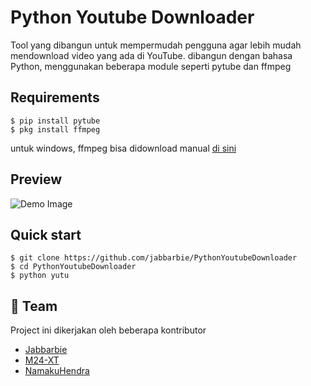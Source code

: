 # Python Youtube Downloader
Tool yang dibangun untuk mempermudah pengguna agar lebih mudah mendownload video yang ada di YouTube.
dibangun dengan bahasa Python, menggunakan beberapa module seperti pytube dan ffmpeg

Requirements
------------
    $ pip install pytube
    $ pkg install ffmpeg

untuk windows, ffmpeg bisa didownload manual [di sini](https://github.com/BtbN/FFmpeg-Builds/releases/latest)

## Preview 
![Demo Image](https://1.bp.blogspot.com/-nVwhTiO_u-I/X_EQ0MOCzNI/AAAAAAAARXk/0VeFzqcxHZgbbb1OJEgtQI9mVinInzO0wCNcBGAsYHQ/s320/demo.png)

## Quick start  
    $ git clone https://github.com/jabbarbie/PythonYoutubeDownloader
    $ cd PythonYoutubeDownloader 
    $ python yutu


## :handshake: Team 
Project ini dikerjakan oleh beberapa kontributor
- [Jabbarbie](https://github.com/jabbarbie) 
- [M24-XT](https://github.com/M24-XT) 
- [NamakuHendra](https://github.com/NamakuHendra)

